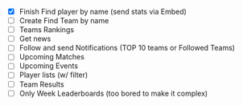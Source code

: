 * [x] Finish Find player by name (send stats via Embed)
* [ ] Create Find Team by name
* [ ] Teams Rankings
* [ ] Get news
* [ ] Follow and send Notifications (TOP 10 teams or Followed Teams)
* [ ] Upcoming Matches
* [ ] Upcoming Events
* [ ] Player lists (w/ filter)
* [ ] Team Results
* [ ] Only Week Leaderboards (too bored to make it complex)